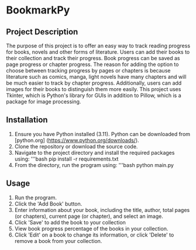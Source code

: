 # BookmarkPy

## Project Description
The purpose of this project is to offer an easy way to track reading progress for books, novels and other forms of literature. Users can add their books to their collection and track their progress. Book progress can be saved as page progress or chapter progress. The reason for adding the option to choose between tracking progress by pages or chapters is because literature such as comics, manga, light novels have many chapters and will be much easier to track by chapter progress. Additionally, users can add images for their books to distinguish them more easily. This project uses Tkinter, which is Python's library for GUIs in addition to Pillow, which is a package for image processing.

## Installation
1. Ensure you have Python installed (3.11). Python can be downloaded from [python.org]
(https://www.python.org/downloads/).
2. Clone the repository or download the source code.
3. Navigate to the project directory and install the required packages using:
    '''bash
    pip install -r requirements.txt
4. From the directory, run the program using:
    '''bash
    python main.py

## Usage
1. Run the program.
2. Click the 'Add Book' button.
3. Enter information about your book, including the title, author, total pages (or chapters), current page (or chapter), and select an image.
4. Click 'Save' to add the book to your collection
5. View book progress percentage of the books in your collection.
5. Click 'Edit' on a book to change its information, or click 'Delete' to remove a book from your collection.
